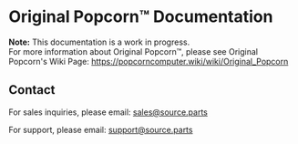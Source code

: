 # Original Popcorn™ Documentation

**Note:** This documentation is a work in progress.  
For more information about Original Popcorn™, please see Original Popcorn's Wiki Page: https://popcorncomputer.wiki/wiki/Original_Popcorn

## Contact
For sales inquiries, please email: <a href="mailto:sales@source.parts">sales@source.parts</a>

For support, please email: <a href="mailto:support@source.parts">support@source.parts</a>
